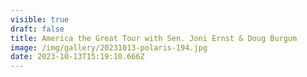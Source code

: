 ```yaml
---
visible: true
draft: false
title: America the Great Tour with Sen. Joni Ernst & Doug Burgum
image: /img/gallery/20231013-polaris-194.jpg
date: 2023-10-13T15:19:10.666Z
---
```

